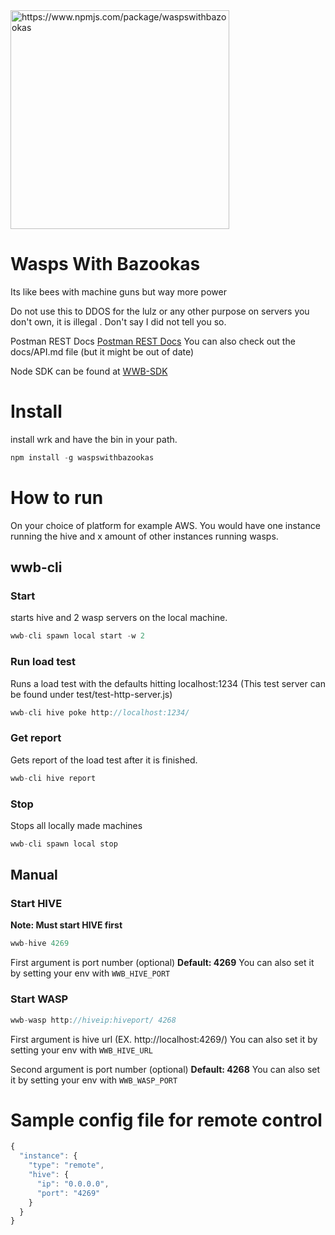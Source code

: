 
 <img src="https://i.imgur.com/e5WUHB2.png" alt="https://www.npmjs.com/package/waspswithbazookas" data-canonical-src="https://i.imgur.com/e5WUHB2.png" width="350" height="350" />

# Wasps With Bazookas
Its like bees with machine guns but way more power

Do not use this to DDOS for the lulz or any other purpose on servers you don't own, it is illegal . Don't say I did not tell you so.

Postman REST Docs
[Postman REST Docs](https://documenter.getpostman.com/view/208035/S1a1YnXU?version=latest)
You can also check out the docs/API.md file (but it might be out of date)

Node SDK can be found at [WWB-SDK](https://github.com/Phara0h/wwb-sdk)

# Install
install wrk and have the bin in your path.

```javascript
npm install -g waspswithbazookas
```

# How to run

On your choice of platform for example AWS. You would have one instance running the hive and x amount of other instances running wasps.

## wwb-cli

### Start
starts hive and 2 wasp servers on the local machine.
```javascript
wwb-cli spawn local start -w 2
```
### Run load test
Runs a load test with the defaults hitting localhost:1234 (This test server can be found under test/test-http-server.js)
```javascript
wwb-cli hive poke http://localhost:1234/
```
### Get report
Gets report of the load test after it is finished.
```javascript
wwb-cli hive report
```
### Stop
Stops all locally made machines
```javascript
wwb-cli spawn local stop
```

## Manual

### Start HIVE
**Note: Must start HIVE first**

```javascript
wwb-hive 4269
```
First argument is port number (optional) **Default: 4269**
You can also set it by setting your env with ``WWB_HIVE_PORT``

### Start WASP
```javascript
wwb-wasp http://hiveip:hiveport/ 4268
```
First argument is hive url (EX. http://localhost:4269/)
You can also set it by setting your env with ``WWB_HIVE_URL``

Second argument is port number (optional) **Default: 4268**
You can also set it by setting your env with ``WWB_WASP_PORT``


# Sample config file for remote control

```javascript
{
  "instance": {
    "type": "remote",
    "hive": {
      "ip": "0.0.0.0",
      "port": "4269"
    }
  }
}
```
